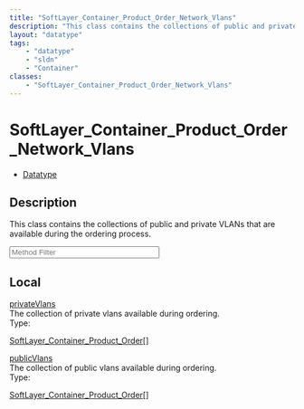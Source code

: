 ```yaml
---
title: "SoftLayer_Container_Product_Order_Network_Vlans"
description: "This class contains the collections of public and private VLANs that are available during the ordering process."
layout: "datatype"
tags:
    - "datatype"
    - "sldn"
    - "Container"
classes:
    - "SoftLayer_Container_Product_Order_Network_Vlans"
---
```


# SoftLayer_Container_Product_Order_Network_Vlans
<div id='service-datatype'>
    <ul id='sldn-reference-tabs'>
        <li id='datatype'> <a href='/reference/datatypes/SoftLayer_Container_Product_Order_Network_Vlans' >Datatype</a></li>
    </ul>
</div>

## Description 
This class contains the collections of public and private VLANs that are available during the ordering process. 
<!-- Service Filer BEGIN -->
<div class="view-filters">
        <div class="clearfix">
            <div class="search-input-box">
                <input placeholder="Method Filter" onkeyup="titleSearch(inputId='prop-input', divId='properties', elementClass='prop-row')" 
                    type="text" id="prop-input" value="" size="30" maxlength="128" class="form-text">
            </div>
        </div>
</div>
<!-- Service Filer END -->

<div id="properties" class="content">
    <div id="localProperties" class="prop-content" >
        <h2>Local</h2>
                <div class='prop-row views-row'>
            <span class='views-field-title'><a href="#privateVlans" name=privateVlans>privateVlans</a></span>
            <div class='views-field-body'>The collection of private vlans available during ordering. </div>
            <span class="type-label">Type:</span> <div class='type-content'><p><a href='/reference/datatypes/SoftLayer_Container_Product_Order'>SoftLayer_Container_Product_Order[] </a></p></div>
        </div>
                <div class='prop-row views-row'>
            <span class='views-field-title'><a href="#publicVlans" name=publicVlans>publicVlans</a></span>
            <div class='views-field-body'>The collection of public vlans available during ordering. </div>
            <span class="type-label">Type:</span> <div class='type-content'><p><a href='/reference/datatypes/SoftLayer_Container_Product_Order'>SoftLayer_Container_Product_Order[] </a></p></div>
        </div>
            </div>
    </div>


